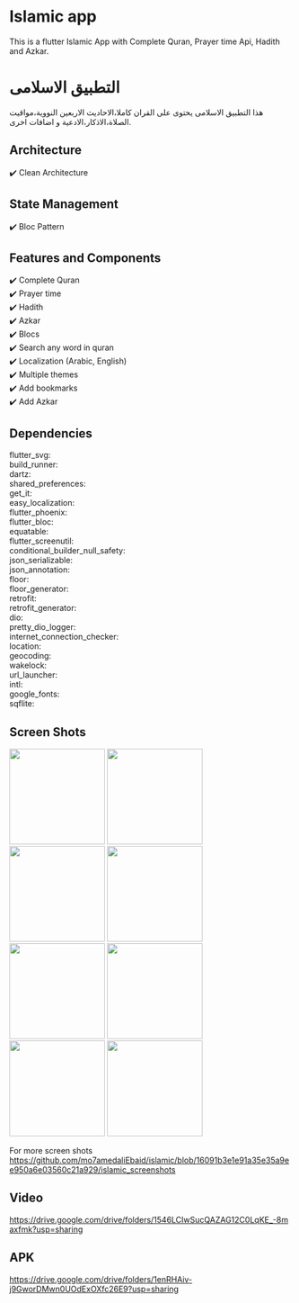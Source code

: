 # Islamic app
This is a flutter Islamic App with Complete Quran, Prayer time Api, Hadith and Azkar.

# التطبيق الاسلامى
هذا التطبيق الاسلامى يحتوى على القران كاملا،الاحاديث الاربعين النووية،مواقيت الصلاة،الاذكار،الادعية و اضافات اخرى. 

## Architecture
✔️ Clean Architecture

## State Management
✔️ Bloc Pattern

## Features and Components
✔️ Complete Quran <br />
✔️ Prayer time  <br />
✔️ Hadith  <br />
✔️ Azkar <br />
✔️ Blocs <br />
✔️ Search any word in quran <br />
✔️ Localization (Arabic, English) <br />
✔️ Multiple themes <br />
✔️ Add bookmarks <br />
✔️ Add Azkar <br />

## Dependencies
flutter_svg:        
build_runner:       
dartz:      
shared_preferences:     
get_it:     
easy_localization:      
flutter_phoenix:        
flutter_bloc:       
equatable:      
flutter_screenutil:     
conditional_builder_null_safety:        
json_serializable:      
json_annotation:        
floor:      
floor_generator:        
retrofit:       
retrofit_generator:     
dio:        
pretty_dio_logger:      
internet_connection_checker:        
location:       
geocoding:      
wakelock:       
url_launcher:       
intl:       
google_fonts:       
sqflite:        

## Screen Shots

<p float="left">
   <img src="https://github.com/mo7amedaliEbaid/islamic/blob/16091b3e1e91a35e35a9ee950a6e03560c21a929/islamic_screenshots/hadithlight.jpg" width="170" />
   <img src="https://github.com/mo7amedaliEbaid/islamic/blob/16091b3e1e91a35e35a9ee950a6e03560c21a929/islamic_screenshots/hadithread.jpg" width="170" />
   <img src="https://github.com/mo7amedaliEbaid/islamic/blob/16091b3e1e91a35e35a9ee950a6e03560c21a929/islamic_screenshots/prayertimedark.jpg" width="170" />
   <img src="https://github.com/mo7amedaliEbaid/islamic/blob/16091b3e1e91a35e35a9ee950a6e03560c21a929/islamic_screenshots/quranlight.jpg" width="170" />
   <img src="https://github.com/mo7amedaliEbaid/islamic/blob/16091b3e1e91a35e35a9ee950a6e03560c21a929/islamic_screenshots/readquran1.jpg" width="170" />
   <img src="https://github.com/mo7amedaliEbaid/islamic/blob/16091b3e1e91a35e35a9ee950a6e03560c21a929/islamic_screenshots/search1.jpg" width="170" />
   <img src="https://github.com/mo7amedaliEbaid/islamic/blob/16091b3e1e91a35e35a9ee950a6e03560c21a929/islamic_screenshots/haditheng.jpg" width="170" />
   <img src="https://github.com/mo7amedaliEbaid/islamic/blob/16091b3e1e91a35e35a9ee950a6e03560c21a929/islamic_screenshots/azkar1.jpg" width="170" />
</p>

For more screen shots https://github.com/mo7amedaliEbaid/islamic/blob/16091b3e1e91a35e35a9ee950a6e03560c21a929/islamic_screenshots

## Video
https://drive.google.com/drive/folders/1546LCIwSucQAZAG12C0LqKE_-8maxfmk?usp=sharing

## APK 
https://drive.google.com/drive/folders/1enRHAiv-j9GworDMwn0UOdExOXfc26E9?usp=sharing
